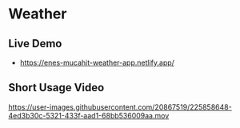 # Weather

## Live Demo

- https://enes-mucahit-weather-app.netlify.app/

## Short Usage Video



https://user-images.githubusercontent.com/20867519/225858648-4ed3b30c-5321-433f-aad1-68bb536009aa.mov

